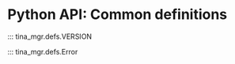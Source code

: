 <!--
SPDX-FileCopyrightText: Peter Pentchev <roam@ringlet.net>
SPDX-License-Identifier: GPL-2.0-or-later
-->

# Python API: Common definitions

::: tina_mgr.defs.VERSION

::: tina_mgr.defs.Error

